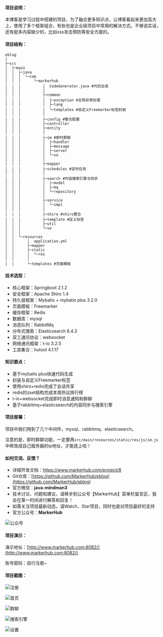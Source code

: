 #### 项目说明：

本博客是学习过程中搭建的项目，为了融合更多知识点，让博客看起来更加高大上，使用了多个框架组合，有些也是企业级项目中常用的解决方式。不够说实话，还有挺多内容缺少的，比如xss攻击预防等安全方面的。

#### 项目结构：
```
eblog
│
├─src
│  ├─main
│  │  ├─java
│  │  │  └─com
│  │  │      └─markerhub
│  │  │          │  CodeGenerator.java #代码生成
│  │  │          │
│  │  │          ├─common
│  │  │          │  ├─exception #全局异常处理
│  │  │          │  ├─lang
│  │  │          │  └─templates #自定义Freemarker标签封装
│  │  │          │
│  │  │          ├─config #整合配置
│  │  │          ├─controller
│  │  │          ├─entity
│  │  │          │
│  │  │          ├─im #即时群聊
│  │  │          │  ├─handler
│  │  │          │  ├─message
│  │  │          │  ├─server
│  │  │          │  └─vo
│  │  │          │
│  │  │          ├─mapper
│  │  │          ├─schedules #定时任务
│  │  │          │
│  │  │          ├─search #内容搜索引擎与同步
│  │  │          │  ├─model
│  │  │          │  ├─mq
│  │  │          │  └─repository
│  │  │          │
│  │  │          ├─service
│  │  │          │  └─impl
│  │  │          │
│  │  │          ├─shiro #shiro整合
│  │  │          ├─template #定义标签
│  │  │          ├─util
│  │  │          └─vo
│  │  │
│  │  └─resources
│  │      │  application.yml
│  │      ├─mapper
│  │      ├─static
│  │      │  └─res
│  │      │
│  │      └─templates #页面模板

```

#### 技术选型：

* 核心框架：Springboot 2.1.2
* 安全框架：Apache Shiro 1.4
* 持久层框架：Mybatis + mybatis plus 3.2.0
* 页面模板：Freemarker
* 缓存框架：Redis
* 数据库：mysql
* 消息队列：RabbitMq
* 分布式搜索：Elasticsearch 6.4.3
* 双工通讯协议：websocket
* 网络通讯框架：t-io 3.2.5
* 工具集合：hutool 4.1.17

#### 知识要点：
* 基于mybatis plus快速代码生成
* 封装与自定义Freemarker标签
* 使用shiro+redis完成了会话共享
* redis的zset结构完成本周热议排行榜
* t-io+websocket完成即时消息通知和群聊
* 基于rabbitmq+elasticsearch的内容同步与搜索引擎

#### 项目部署：

项目中我们用到了几个中间件，mysql、rabbitmq、elasticsearch。

注意的是，即时群聊功能，一定要再`src/main/resources/static/res/js/im.js`中修改成自己服务器的ip地址，才能连上哈！

#### 如何交流、反馈？

* 详细开发文档：https://www.markerhub.com/project/8
* Git仓库：[https://github.com/MarkerHub/eblog](https://github.com/MarkerHub/eblog)
* 官方微信：**java-mindman3**
* 技术讨论、问题和建议，请移步到公众号【MarkerHub】菜单栏留言区，我会在第一时间进行解答和回复！
* 如需关注项目最新动态，请Watch、Star项目，同时也是对项目最好的支持
* 官方公众号：**MarkerHub**

![公众号](https://image-1300566513.cos.ap-guangzhou.myqcloud.com/mine/MarkerHub.jpg)

#### 项目演示：

演示地址：[http://www.markerhub.com:8082/](http://www.markerhub.com:8082/)

账号密码：自行注册~

#### 项目截图：

![注册](https://oscimg.oschina.net/oscnet/up-5c6b2b3f4c7b415cfbafea06b6aaf365ab9.png "注册")

![首页](https://oscimg.oschina.net/oscnet/up-22214fea0fc4bc67d29232d3c8004609e4f.png "首页")

![群聊](https://oscimg.oschina.net/oscnet/up-e1e6084e96a61dc22c95e820fa6e40a7940.png "群聊")

![搜索引擎](https://oscimg.oschina.net/oscnet/up-1b61685d1b4f7f2b62b6d917e57da7828f8.png "搜索引擎")

![设置](https://oscimg.oschina.net/oscnet/up-083ca0a70f566c208ce3a7aae00ab502622.png "设置")
